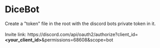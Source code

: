 # DiceBot 
Create a "token" file in the root with the discord bots private token in it.<br/><br/>
Invite link: h<span>ttps://discord</span>.com/api/oauth2/authorize?client_id=**<your_client_id>**&permissions=68608&scope=bot
